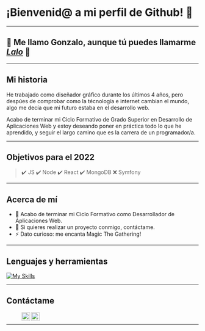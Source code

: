 # ¡Bienvenid@ a mi perfil de Github! 👋
---
## 🐻 Me llamo Gonzalo, aunque tú puedes llamarme <i>[Lalo][linkedin]</i> 🐻


---
## Mi historia
He trabajado como diseñador gráfico durante los últimos 4 años, pero despúes de comprobar como la técnología e internet cambian el mundo, algo me decía que mi futuro estaba en el desarrollo web.

Acabo de terminar mi Ciclo Formativo de Grado Superior en Desarrollo de Aplicaciones Web y estoy deseando poner en práctica todo lo que he aprendido, y seguir el largo camino que es la carrera de un programador/a.

---
## Objetivos para el 2022
> ✔️ JS
> ✔️ Node
> ✔️ React
> ✔️ MongoDB
> ❌ Symfony

---
## Acerca de mí
- 🔭 Acabo de terminar mi Ciclo Formativo como Desarrollador de Aplicaciones Web.
- 👯 Si quieres realizar un proyecto conmigo, contáctame.
- ⚡ Dato curioso: me encanta Magic The Gathering!

---

## Lenguajes y herramientas

[![My Skills](https://skills.thijs.gg/icons?i=html,css,js,react,nodejs,mongodb,php,git)](https://skills.thijs.gg)

---
## Contáctame

> [<img align="left" alt="gnzlgarcia | LinkedIn" width="22px" src="https://i.imgur.com/tKAfy4d.png" />][linkedin]
> [<img align="left" alt="gnzlgarcia | Instagram" width="22px" src="https://i.imgur.com/giZIfTN.png" />][instagram]

<br />

---

[instagram]: https://www.instagram.com/gnzlgarcia/
[linkedin]: https://www.linkedin.com/in/gnzl/
